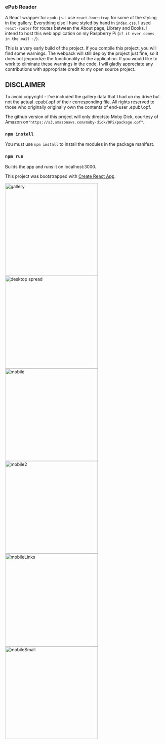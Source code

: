 ### ePub Reader

A React wrapper for `epub.js`. I use `react-bootstrap` for some of the styling in the gallery. Everything else I have styled by hand in `index.css`. I used `react-router` for routes between the About page, Library and Books. I intend to host this web application on my Raspberry Pi (`if it ever comes in the mail :/`).

This is a very early build of the project. If you compile this project, you will find some warnings. The webpack will still deploy the project just fine, so it does not jeopordize the functionality of the application. If you would like to work to eliminate these warnings in the code, I will gladly appreciate any contributions with appropriate credit to my open source project.

## DISCLAIMER

To avoid copyright - I've included the gallery data that I had on my drive but not the actual .epub/.opf of their corresponding file. All rights reserved to those who originally
originally own the contents of end-user .epub/.opf.

The github version of this project will only directsto Moby Dick, courtesy of Amazon on`"https://s3.amazonaws.com/moby-dick/OPS/package.opf"`.

### `npm install`

You must use `npm install` to install the modules in the package manifest.

### `npm run`

Builds the app and runs it on localhost:3000.

This project was bootstrapped with [Create React App](https://github.com/facebook/create-react-app).

<img width="300" alt="gallery" src="https://github.com/balbphegor/EpubJs-ReactWrap/assets/19189238/e35b0925-e83f-4546-95f1-9d65d1591a64">
<img width="300" alt="desktop spread" src="https://github.com/balbphegor/EpubJs-ReactWrap/assets/19189238/976935f7-81f7-49ae-9e25-d4fe19f73968">
<img width="300" alt="mobile" src="https://github.com/balbphegor/EpubJs-ReactWrap/assets/19189238/70262c31-d2f4-402e-bdfe-931c67e163d8">
<img width="300" alt="mobile2" src="https://github.com/balbphegor/EpubJs-ReactWrap/assets/19189238/81806115-286e-4395-9040-0b6508a97045">
<img width="300" alt="mobileLinks" src="https://github.com/balbphegor/EpubJs-ReactWrap/assets/19189238/1e859f04-cf28-4060-ac64-9e8a6a730e87">
<img width="300" alt="mobileSmall" src="https://github.com/balbphegor/EpubJs-ReactWrap/assets/19189238/bf481313-4bdd-4b56-a242-a7d4da5439d3">
